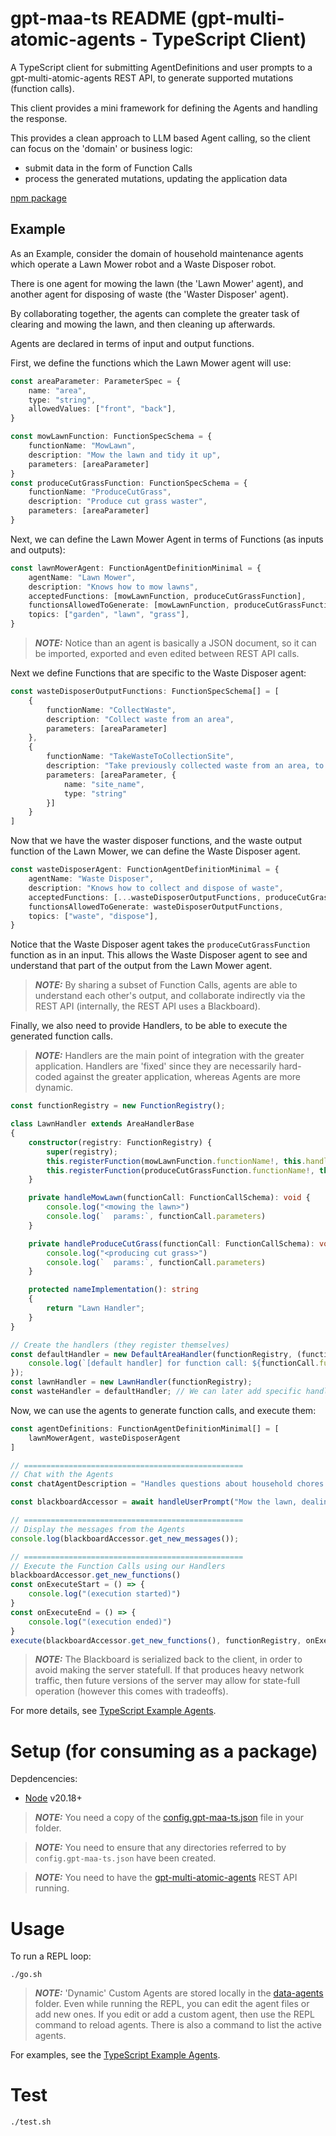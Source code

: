 # gpt-maa-ts README (gpt-multi-atomic-agents - TypeScript Client)

A TypeScript client for submitting AgentDefinitions and user prompts to a gpt-multi-atomic-agents REST API, to generate supported mutations (function calls).

This client provides a mini framework for defining the Agents and handling the response.

This provides a clean approach to LLM based Agent calling, so the client can focus on the 'domain' or business logic:

- submit data in the form of Function Calls
- process the generated mutations, updating the application data

[npm package](https://www.npmjs.com/package/gpt-maa-ts)

## Example

As an Example, consider the domain of household maintenance agents which operate a Lawn Mower robot and a Waste Disposer robot.

There is one agent for mowing the lawn (the 'Lawn Mower' agent), and another agent for disposing of waste (the 'Waster Disposer' agent).

By collaborating together, the agents can complete the greater task of clearing and mowing the lawn, and then cleaning up afterwards.

Agents are declared in terms of input and output functions.

First, we define the functions which the Lawn Mower agent will use:

```TypeScript
const areaParameter: ParameterSpec = {
    name: "area",
    type: "string",
    allowedValues: ["front", "back"],
}

const mowLawnFunction: FunctionSpecSchema = {
    functionName: "MowLawn",
    description: "Mow the lawn and tidy it up",
    parameters: [areaParameter]
}
const produceCutGrassFunction: FunctionSpecSchema = {
    functionName: "ProduceCutGrass",
    description: "Produce cut grass waster",
    parameters: [areaParameter]
}
```

Next, we can define the Lawn Mower Agent in terms of Functions (as inputs and outputs):

```TypeScript
const lawnMowerAgent: FunctionAgentDefinitionMinimal = {
    agentName: "Lawn Mower",
    description: "Knows how to mow lawns",
    acceptedFunctions: [mowLawnFunction, produceCutGrassFunction],
    functionsAllowedToGenerate: [mowLawnFunction, produceCutGrassFunction],
    topics: ["garden", "lawn", "grass"],
}
```

> **_NOTE:_** Notice than an agent is basically a JSON document, so it can be imported, exported and even edited between REST API calls.

Next we define Functions that are specific to the Waste Disposer agent:

```TypeScript
const wasteDisposerOutputFunctions: FunctionSpecSchema[] = [
    {
        functionName: "CollectWaste",
        description: "Collect waste from an area",
        parameters: [areaParameter]
    },
    {
        functionName: "TakeWasteToCollectionSite",
        description: "Take previously collected waste from an area, to a collection site",
        parameters: [areaParameter, {
            name: "site_name",
            type: "string"
        }]
    }
]
```

Now that we have the waster disposer functions, and the waste output function of the Lawn Mower, we can define the Waste Disposer agent.

```TypeScript
const wasteDisposerAgent: FunctionAgentDefinitionMinimal = {
    agentName: "Waste Disposer",
    description: "Knows how to collect and dispose of waste",
    acceptedFunctions: [...wasteDisposerOutputFunctions, produceCutGrassFunction], // The waste disposer can observe when the lawn-mower has generated waste
    functionsAllowedToGenerate: wasteDisposerOutputFunctions,
    topics: ["waste", "dispose"],
}
```

Notice that the Waste Disposer agent takes the `produceCutGrassFunction` function as in an input. This allows the Waste Disposer agent to see and understand that part of the output from the Lawn Mower agent.

> **_NOTE:_** By sharing a subset of Function Calls, agents are able to understand each other's output, and collaborate indirectly via the REST API (internally, the REST API uses a Blackboard).

Finally, we also need to provide Handlers, to be able to execute the generated function calls.

> **_NOTE:_** Handlers are the main point of integration with the greater application. Handlers are 'fixed' since they are necessarily hard-coded against the greater application, whereas Agents are more dynamic.

```TypeScript
const functionRegistry = new FunctionRegistry();

class LawnHandler extends AreaHandlerBase
{
    constructor(registry: FunctionRegistry) {
        super(registry);
        this.registerFunction(mowLawnFunction.functionName!, this.handleMowLawn)
        this.registerFunction(produceCutGrassFunction.functionName!, this.handleProduceCutGrass)
    }

    private handleMowLawn(functionCall: FunctionCallSchema): void {
        console.log("<mowing the lawn>")
        console.log(`  params:`, functionCall.parameters)
    }

    private handleProduceCutGrass(functionCall: FunctionCallSchema): void {
        console.log("<producing cut grass>")
        console.log(`  params:`, functionCall.parameters)
    }

    protected nameImplementation(): string
    {
        return "Lawn Handler";
    }
}

// Create the handlers (they register themselves)
const defaultHandler = new DefaultAreaHandler(functionRegistry, (functionCall: FunctionCallSchema) => {
    console.log(`[default handler] for function call: ${functionCall.functionName}`, functionCall.parameters);
});
const lawnHandler = new LawnHandler(functionRegistry);
const wasteHandler = defaultHandler; // We can later add specific handling for Waste functions.
```

Now, we can use the agents to generate function calls, and execute them:

```TypeScript
const agentDefinitions: FunctionAgentDefinitionMinimal[] = [
    lawnMowerAgent, wasteDisposerAgent
]

// =================================================
// Chat with the Agents
const chatAgentDescription = "Handles questions about household chores such as garden, garden furniture and waste maintenance.";

const blackboardAccessor = await handleUserPrompt("Mow the lawn, dealing with any lawn furniture and waste. After mowing make sure waste is disposed of.", agentDefinitions, chatAgentDescription)

// =================================================
// Display the messages from the Agents
console.log(blackboardAccessor.get_new_messages());

// =================================================
// Execute the Function Calls using our Handlers
blackboardAccessor.get_new_functions()
const onExecuteStart = () => {
    console.log("(execution started)")
}
const onExecuteEnd = () => {
    console.log("(execution ended)")
}
execute(blackboardAccessor.get_new_functions(), functionRegistry, onExecuteStart, onExecuteEnd);
```

> **_NOTE:_** The Blackboard is serialized back to the client, in order to avoid making the server statefull. If that produces heavy network traffic, then future versions of the server may allow for state-full operation (however this comes with tradeoffs).

For more details, see [TypeScript Example Agents](https://github.com/mrseanryan/gpt-multi-atomic-agents/tree/master/clients/gpt-maa-ts/src/test_gpt_maa_client.ts).

# Setup (for consuming as a package)

Depdencencies:

- [Node](https://nodejs.org/en/download/package-manager) v20.18+

> **_NOTE:_** You need a copy of the [config.gpt-maa-ts.json](https://github.com/mrseanryan/gpt-multi-atomic-agents/tree/master/clients/gpt-maa-ts/config.gpt-maa-ts.json) file in your folder.

> **_NOTE:_** You need to ensure that any directories referred to by `config.gpt-maa-ts.json` have been created.

> **_NOTE:_** You need to have the [gpt-multi-atomic-agents](https://github.com/mrseanryan/gpt-multi-atomic-agents) REST API running.

# Usage

To run a REPL loop:

```
./go.sh
```

> **_NOTE:_** 'Dynamic' Custom Agents are stored locally in the [data-agents](https://github.com/mrseanryan/gpt-multi-atomic-agents/tree/master/clients/gpt-maa-ts/data-agents) folder. Even while running the REPL, you can edit the agent files or add new ones. If you edit or add a custom agent, then use the REPL command to reload agents. There is also a command to list the active agents.

For examples, see the [TypeScript Example Agents](https://github.com/mrseanryan/gpt-multi-atomic-agents/tree/master/clients/gpt-maa-ts/src/test_gpt_maa_client.ts).

# Test

```
./test.sh
```

